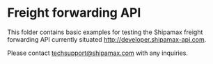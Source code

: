 # Freight forwarding API

This folder contains basic examples for testing the Shipamax freight forwarding API currently situated http://developer.shipamax-api.com.

Please contact techsupport@shipamax.com with any inquiries.
